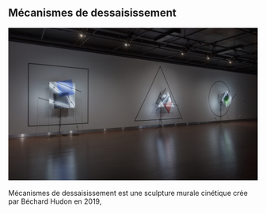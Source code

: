 ## Mécanismes de dessaisissement
![image_representation](/bechard_hudon/medias/image_representation.png)

Mécanismes de dessaisissement est une sculpture murale cinétique crée par Béchard Hudon en 2019, 
